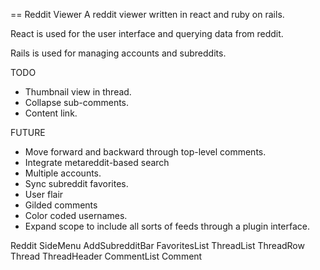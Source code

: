 == Reddit Viewer
A reddit viewer written in react and ruby on rails.

React is used for the user interface and querying data from reddit.

Rails is used for managing accounts and subreddits.

TODO
- Thumbnail view in thread.
- Collapse sub-comments.
- Content link.

FUTURE
- Move forward and backward through top-level comments.
- Integrate metareddit-based search
- Multiple accounts.
- Sync subreddit favorites.
- User flair
- Gilded comments
- Color coded usernames.
- Expand scope to include all sorts of feeds through a plugin interface.

Reddit
	SideMenu
		AddSubredditBar
		FavoritesList
	ThreadList
		ThreadRow
	Thread
		ThreadHeader
		CommentList
			Comment